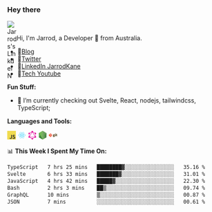 ### Hey there
<a href="https://www.linkedin.com/in/jarrodkane/">
  <img align="left" alt="Jarrods's LinkdeIN" width="22px" src="https://cdn.jsdelivr.net/npm/simple-icons@v3/icons/linkedin.svg" />
</a>

<br />

Hi, I'm Jarrod, a Developer 🚀 from Australia.
- 📝[Blog](https://blog.jarrodkane.com)
- 📝[Twitter](https://twitter.com/grime_goblin)
- 📝[LinkedIn JarrodKane](https://www.linkedin.com/in/jarrodkane/)
- 🎥[Tech Youtube](https://www.youtube.com/channel/UCwBJ5gLp3trHUDtDjZvQH2Q)
  
**Fun Stuff:**

- 🌱 I’m currently checking out Svelte, React, nodejs, tailwindcss, TypeScript; 


**Languages and Tools:**  

<code><img height="20" src="https://raw.githubusercontent.com/github/explore/80688e429a7d4ef2fca1e82350fe8e3517d3494d/topics/javascript/javascript.png"></code>
<code><img height="20" src="https://raw.githubusercontent.com/github/explore/80688e429a7d4ef2fca1e82350fe8e3517d3494d/topics/react/react.png"></code>
<code><img height="20" src="https://raw.githubusercontent.com/github/explore/5c058a388828bb5fde0bcafd4bc867b5bb3f26f3/topics/graphql/graphql.png"></code>
<code><img height="20" src="https://raw.githubusercontent.com/github/explore/80688e429a7d4ef2fca1e82350fe8e3517d3494d/topics/nodejs/nodejs.png"></code>
<code><img height="20" src="https://raw.githubusercontent.com/github/explore/80688e429a7d4ef2fca1e82350fe8e3517d3494d/topics/git/git.png"></code>

📊 **This Week I Spent My Time On:**
<!--START_SECTION:waka-->

```text
TypeScript   7 hrs 25 mins   ████████▓░░░░░░░░░░░░░░░░   35.16 %
Svelte       6 hrs 33 mins   ███████▓░░░░░░░░░░░░░░░░░   31.01 %
JavaScript   4 hrs 42 mins   █████▓░░░░░░░░░░░░░░░░░░░   22.30 %
Bash         2 hrs 3 mins    ██▒░░░░░░░░░░░░░░░░░░░░░░   09.74 %
GraphQL      10 mins         ▒░░░░░░░░░░░░░░░░░░░░░░░░   00.87 %
JSON         7 mins          ░░░░░░░░░░░░░░░░░░░░░░░░░   00.61 %
```

<!--END_SECTION:waka-->
